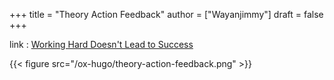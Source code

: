 +++
title = "Theory Action Feedback"
author = ["Wayanjimmy"]
draft = false
+++

link
: [Working Hard Doesn't Lead to Success](https://www.youtube.com/watch?v=ZQ9aP8Bzx2M)

{{< figure src="/ox-hugo/theory-action-feedback.png" >}}
